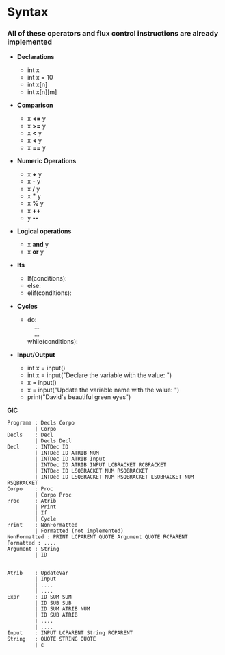 
# Syntax
### All of these operators and flux control instructions are already implemented

* **Declarations**
    * int x
    * int x = 10
    * int x[n]
    * int x[n][m]

* **Comparison**  
    * x **<=** y
    * x **>=** y
    * x **<** y
    * x **<** y
    * x **==** y

* **Numeric Operations**  
    * x **+** y
    * x **-** y
    * x **/** y
    * x **\*** y
    * x **%** y
    * x **++**
    * y **--**
* **Logical operations**
    * x **and** y 
    * x **or** y
* **Ifs**
    * If(conditions):
    * else:
    * elif(conditions):

* **Cycles**
    * do:  
    &nbsp;&nbsp;&nbsp; ...  
    &nbsp;&nbsp;&nbsp; ...  
    while(conditions):

* **Input/Output**
    * int x = input()
    * int x = input("Declare the variable with the value: ")
    * x = input()
    * x = input("Update the variable name with the value: ")
    * print("David's beautiful green eyes") 

**GIC**
```
Programa : Decls Corpo
         | Corpo
Decls    : Decl
         | Decls Decl
Decl     : INTDec ID
         | INTDec ID ATRIB NUM
         | INTDec ID ATRIB Input 
         | INTDec ID ATRIB INPUT LCBRACKET RCBRACKET
         | INTDec ID LSQBRACKET NUM RSQBRACKET
         | INTDec ID LSQBRACKET NUM RSQBRACKET LSQBRACKET NUM RSQBRACKET
Corpo    : Proc
         | Corpo Proc
Proc     : Atrib
         | Print
         | If
         | Cycle
Print    : NonFormatted
         | Formatted (not implemented)
NonFormatted : PRINT LCPARENT QUOTE Argument QUOTE RCPARENT
Formatted : ....
Argument : String
         | ID


Atrib    : UpdateVar
         | Input
         | ....
         | ....
Expr     : ID SUM SUM
         | ID SUB SUB
         | ID SUM ATRIB NUM
         | ID SUB ATRIB
         | ....
         | .... 
Input    : INPUT LCPARENT String RCPARENT
String   : QUOTE STRING QUOTE
         | ε

```
